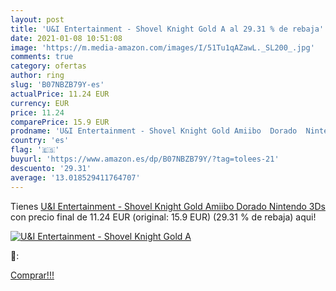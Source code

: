 ```yaml
---
layout: post
title: 'U&I Entertainment - Shovel Knight Gold A al 29.31 % de rebaja'
date: 2021-01-08 10:51:08
image: 'https://m.media-amazon.com/images/I/51Tu1qAZawL._SL200_.jpg'
comments: true
category: ofertas
author: ring
slug: 'B07NBZB79Y-es'
actualPrice: 11.24 EUR
currency: EUR
price: 11.24
comparePrice: 15.9 EUR
prodname: 'U&I Entertainment - Shovel Knight Gold Amiibo  Dorado  Nintendo 3Ds '
country: 'es'
flag: '🇪🇸'
buyurl: 'https://www.amazon.es/dp/B07NBZB79Y/?tag=tolees-21'
descuento: '29.31'
average: '13.018529411764707'
---
```


Tienes [U&I Entertainment - Shovel Knight Gold Amiibo  Dorado  Nintendo 3Ds ](https://www.amazon.es/dp/B07NBZB79Y/?tag=tolees-21) con precio final de  11.24 EUR (original: 15.9 EUR) (29.31 %  de rebaja) aqui!

[![U&I Entertainment - Shovel Knight Gold A](https://m.media-amazon.com/images/I/51Tu1qAZawL._SL200_.jpg)](https://www.amazon.es/dp/B07NBZB79Y/?tag=tolees-21)

🔎:


[Comprar!!!](https://www.amazon.es/dp/B07NBZB79Y/?tag=tolees-21)
